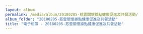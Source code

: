 ```yaml
---
layout: album
permalink: /media/album/20180205-慈雲關懷據點健康促進及共餐活動/
album_folder: "20180205-慈雲關懷據點健康促進及共餐活動"
title: "電子相簿 - 20180205-慈雲關懷據點健康促進及共餐活動"
---
```

